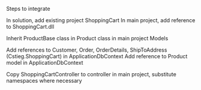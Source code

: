 ﻿


Steps to integrate

In solution, add existing project ShoppingCart
In main project, add reference to ShoppingCart.dll

Inherit ProductBase class in Product class in main project Models

Add references to Customer, Order, OrderDetails, ShipToAddress (Cstieg.ShoppingCart) in ApplicationDbContext
Add reference to Product model in ApplicationDbContext

Copy ShoppingCartController to controller in main project, substitute namespaces where necessary